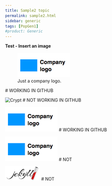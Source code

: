 ```yaml
---
title: Sample2 topic
permalink: sample2.html
sidebar: generic
tags: [PopGen1]
#product: Generic
---
```


<p><strong>Test - Insert an image</strong></p>

<figure>
    <a href="/_docs/images/company_logo.png"><img src="/_docs/images/company_logo.png"></a>
    <figcaption>Just a company logo.</figcaption>
</figure>  # WORKING IN GITHUB


![Crypt]({{site.image_path}}/crypt.jpg)  # NOT WORKING IN GITHUB

![Logo](/_docs/images/company_logo.png)  # WORKING IN GITHUB

![Logo2](_docs/images/company_logo.png)  # NOT

![Assets](/assets/images/jekyll.png) 	 # NOT

